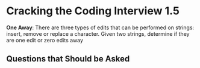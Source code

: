 # Cracking the Coding Interview 1.5

**One Away**:
There are three types of edits that can be performed on strings: insert, remove or replace a
character. Given two strings, determine if they are one edit or zero edits away

## Questions that Should be Asked
